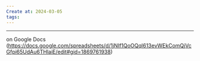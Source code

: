 ```yaml
---
Create at: 2024-03-05
tags:
---
```

---

on Google Docs (https://docs.google.com/spreadsheets/d/1jNIf1QoOQql613evWEkComQjVcGfpi65UdAu6THlaiE/edit#gid=1869761938)